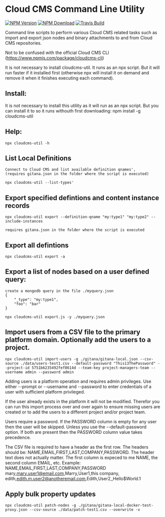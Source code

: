 # Cloud CMS Command Line Utility
[![NPM Version](https://img.shields.io/npm/v/cloudcms-util.svg)](https://www.npmjs.com/package/cloudcms-util)
[![NPM Download](https://img.shields.io/npm/dm/cloudcms-util.svg)](https://www.npmjs.com/package/cloudcms-util)
[![Travis Build](https://img.shields.io/travis/harrymoore/cloudcms-util)](https://img.shields.io/travis/harrymoore/cloudcms-util)

Command line scripts to perform various Cloud CMS related tasks such as import and export json nodes and binary attachments to and from Cloud CMS repositories.

Not to be confused with the official Cloud CMS CLI (https://www.npmjs.com/package/cloudcms-cli)

It is not necessary to install cloudcms-util. It runs as an npx script. But it will run faster if it installed first (otherwise npx will install it on demand and remove it when it finishes executing each command).

## Install:
It is not necessary to install this utility as it will run as an npx script. But you can install it to so it runs withouth first downloading:
    npm install -g cloudcms-util

## Help:
    npx cloudcms-util -h

## List Local Definitions
    Connect to Cloud CMS and list available definition qnames',
    (requires gitana.json in the folder where the script is executed)

    npx cloudcms-util --list-types'

## Export specified defintions and content instance records
    npx cloudcms-util export --definition-qname "my:type1" "my:type2" --include-instances

    requires gitana.json in the folder where the script is executed

## Export all defintions
    npx cloudcms-util export -a
    
## Export a list of nodes based on a user defined query:
    create a mongodb query in the file ./myquery.json
    {
        "_type": "my:type1",
        "foo": "bar"
    }

    npx cloudcms-util export.js -y ./myquery.json

## Import users from a CSV file to the primary platform domain. Optionally add the users to a project.

    npx cloudcms-util import-users -g ./gitana/gitana-local.json --csv-source ./data/users-test1.csv --default-password "This13ThePassword" --project-id 5751b6235492fef8614d --team-key project-managers-team --username admin --password admin

Adding users is a platform operation and requires admin privileges. Use either --prompt or --username and --password to enter credentials of a user with sufficient platform privileged.

If the user already exists in the platform it will not be modified. Therefor you can run this import process over and over again to ensure missing users are created or to add the users to a different project and/or project team.

Users require a password. If the PASSWORD column is empty for any user then the user will be skipped. Unless you use the --default-password option. If both are present then the PASSWORD column value takes precedence.

The CSV file is required to have a header as the first row. The headers should be: NAME,EMAIL,FIRST,LAST,COMPANY,PASSWORD. The header text does not actually matter. The first column is expeced to me NAME, the second column EMAIL, etc.
Example: 
NAME,EMAIL,FIRST,LAST,COMPANY,PASSWORD
mary,mary.user1@email.com,Marry,User1,this company,
edith,edith.m.user2@anotheremail.com,Edith,User2,,Hello$World.1

## Apply bulk property updates
```
npx cloudcms-util patch-nodes -g ./gitana/gitana-local-docker-test-proxy.json --csv-source ./data/patch-test1.csv --overwrite -v
```

